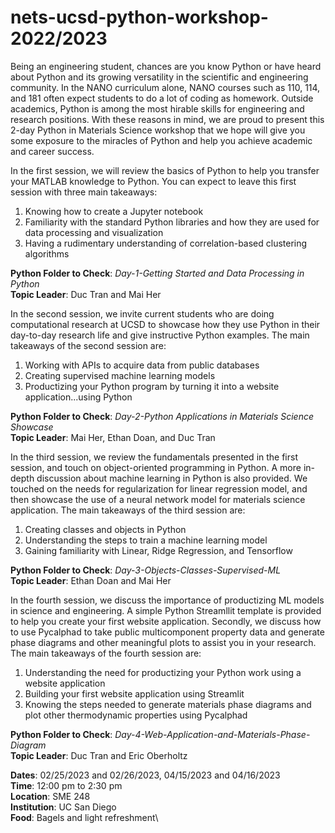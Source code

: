 # nets-ucsd-python-workshop-2022/2023

Being an engineering student, chances are you know Python or have heard about Python and its growing versatility in the scientific and engineering community. In the NANO curriculum alone, NANO courses such as 110, 114, and 181 often expect students to do a lot of coding as homework. Outside academics, Python is among the most hirable skills for engineering and research positions. With these reasons in mind, we are proud to present this 2-day Python in Materials Science workshop that we hope will give you some exposure to the miracles of Python and help you achieve academic and career success. 

In the first session, we will review the basics of Python to help you transfer your MATLAB knowledge to Python. You can expect to leave this first session with three main takeaways: 
<ol>
  <li>Knowing how to create a Jupyter notebook</li>
  <li>Familiarity with the standard Python libraries and how they are used for data processing and visualization</li>
  <li>Having a rudimentary understanding of correlation-based clustering algorithms</li>
</ol>

**Python Folder to Check**: *Day-1-Getting Started and Data Processing in Python*\
**Topic Leader**: Duc Tran and Mai Her

In the second session, we invite current students who are doing computational research at UCSD to showcase how they use Python in their day-to-day research life and give instructive Python examples. The main takeaways of the second session are:
<ol>
  <li>Working with APIs to acquire data from public databases</li>
  <li>Creating supervised machine learning models</li>
  <li>Productizing your Python program by turning it into a website application...using Python</li>
</ol>

**Python Folder to Check**: *Day-2-Python Applications in Materials Science Showcase*\
**Topic Leader**: Mai Her, Ethan Doan, and Duc Tran

In the third session, we review the fundamentals presented in the first session, and touch on object-oriented programming in Python. A more in-depth discussion about machine learning in Python is also provided. We touched on the needs for regularization for linear regression model, and then showcase the use of a neural network model for materials science application. The main takeaways of the third session are:
<ol>
  <li>Creating classes and objects in Python</li>
  <li>Understanding the steps to train a machine learning model</li>
  <li>Gaining familiarity with Linear, Ridge Regression, and Tensorflow</li>
</ol>

**Python Folder to Check**: *Day-3-Objects-Classes-Supervised-ML*\
**Topic Leader**: Ethan Doan and Mai Her

In the fourth session, we discuss the importance of productizing ML models in science and engineering. A simple Python Streamllit template is provided to help you create your first website application. Secondly, we discuss how to use Pycalphad to take public multicomponent property data and generate phase diagrams and other meaningful plots to assist you in your research. The main takeaways of the fourth session are:

<ol>
  <li>Understanding the need for productizing your Python work using a website application</li>
  <li>Building your first website application using Streamlit</li>
  <li>Knowing the steps needed to generate materials phase diagrams and plot other thermodynamic properties using Pycalphad</li>
</ol>

**Python Folder to Check**: *Day-4-Web-Application-and-Materials-Phase-Diagram*\
**Topic Leader**: Duc Tran and Eric Oberholtz

**Dates**: 02/25/2023 and 02/26/2023, 04/15/2023 and 04/16/2023\
**Time**: 12:00 pm to 2:30 pm\
**Location**: SME 248\
**Institution**: UC San Diego\
**Food**: Bagels and light refreshment\
